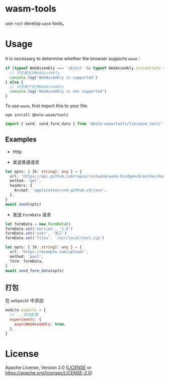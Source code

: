 # wasm-tools

use `rust` develop `wasm` tools。

# Usage

It is necessary to determine whether the browser supports `wasm`：

```ts
if (typeof WebAssembly === 'object' && typeof WebAssembly.instantiate === 'function') {
  // 浏览器支持WebAssembly
  console.log('WebAssembly is supported')
} else {
  // 浏览器不支持WebAssembly
  console.log('WebAssembly is not supported')
}
```

To use `wasm`, first import this to your file:

```shell
npm install @bale-wasm/tools
```

```ts
import { send, send_form_data } from '@bale-wasm/tools/lib/wasm_tools'
```

## Examples

- Http

* 发送普通请求

```ts
let opts: { [K: string]: any } = {
  url: 'https://api.github.com/repos/rustwasm/wasm-bindgen/branches/master',
  method: 'get',
  headers: {
    Accept: 'application/vnd.github.v3+json',
  },
}
await send(opts)
```

- 发送 `FormData` 请求

```ts
let formData = new FormData()
formData.set('version', '1.0')
formData.set('user', '张三')
formData.set('files', '/usr/local/test.zip')

let opts: { [K: string]: any } = {
  url: 'https://example.com/upload/',
  method: 'post',
  form: formData,
}
await send_form_data(opts)
```

## 打包

在 `webpack5` 中添加

```js
module.exports = {
  // ...其他配置
  experiments: {
    asyncWebAssembly: true,
  },
}
```

# License

Apache License, Version 2.0 ([LICENSE](LICENSE) or https://apache.org/licenses/LICENSE-2.0)
